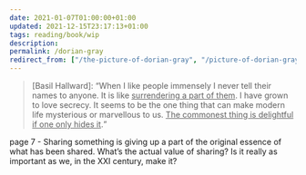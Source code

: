 ```yaml
---
date: 2021-01-07T01:00:00+01:00
updated: 2021-12-15T23:17:13+01:00
tags: reading/book/wip
description: 
permalink: /dorian-gray
redirect_from: ["/the-picture-of-dorian-gray", "/picture-of-dorian-gray"]
---
```

> \[Basil Hallward\]: <q>When I like people immensely I never tell their names to anyone. It is like <u>surrendering a part of them</u>. I have grown to love secrecy. It seems to be the one thing that can make modern life mysterious or marvellous to us. <u>The commonest thing is delightful if one only hides it</u>.</q>

page 7 - Sharing something is giving up a part of the original essence of what has been shared. What’s the actual value of sharing? Is it really as important as we, in the XXI century, make it?